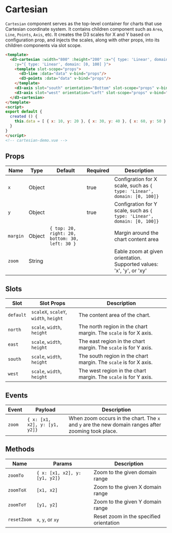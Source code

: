 # Cartesian

`Cartesian` component serves as the top-level container for charts that use Cartesian coordinate system. It contains children component such as `Area`, `Line`, `Points`, `Axis`, etc. It creates the D3 scales for X and Y based on configuration prop, and injects the scales, along with other props, into its children components via slot scope.

```html
<template>
  <d3-cartesian :width="800" :height="200" :x="{ type: 'Linear', domain: [0, 100] }"
    :y="{ type: 'Linear', domain: [0, 100] }">
    <template slot-scope="props">
      <d3-line :data="data" v-bind="props"/>
      <d3-points :data="data" v-bind="props"/>
    </template>
    <d3-axis slot="south" orientation="Bottom" slot-scope="props" v-bind="props"/>
    <d3-axis slot="west" orientation="Left" slot-scope="props" v-bind="props"/>
  </d3-cartesian>
</template>
<script>
export default {
  created () {
    this.data = [ { x: 10, y: 20 }, { x: 30, y: 40 }, { x: 60, y: 50 }, { x: 90, y: 95 } ]
  }
}
</script>
<!-- cartesian-demo.vue -->
```

## Props

Name             | Type       | Default      | Required | Description
---------------- | ---------- | ------------ | -------- | -----------------------
`x`              | Object     |              | true     | Configration for X scale, such as `{ type: 'Linear', domain: [0, 100]}`
`y`              | Object     |              | true     | Configration for Y scale, such as `{ type: 'Linear', domain: [0, 100]}`
`margin`         | Object     | `{ top: 20, right: 20, bottom: 30, left: 30 }` |          | Margin around the chart content area
`zoom`           | String     |              |          | Eable zoom at given orientation. Supported values: 'x', 'y', or 'xy'

## Slots

Slot             | Slot Props       | Description
---------------- | ---------------- | -----------------------
`default`        | `scaleX`, `scaleY`, `width`, `height` | The content area of the chart.
`north`          | `scale`, `width`, `height` | The north region in the chart margin. The `scale` is for X axis.
`east`           | `scale`, `width`, `height` | The east region in the chart margin. The `scale` is for Y axis.
`south`          | `scale`, `width`, `height` | The south region in the chart margin. The `scale` is for X axis.
`west`           | `scale`, `width`, `height` | The west region in the chart margin. The `scale` is for Y axis.

## Events

Event            | Payload         | Description
---------------- | --------------- | -----------------------
`zoom`           | `{ x: [x1, x2], y: [y1, y2]}` | When zoom occurs in the chart. The `x` and `y` are the new domain ranges after zooming took place.

## Methods

Name             | Params            | Description
---------------- | ----------------- | -----------------------
`zoomTo`         | `{ x: [x1, x2], y: [y1, y2]}` | Zoom to the given domain range
`zoomToX`        | `[x1, x2]`        | Zoom to the given X domain range
`zoomToY`        | `[y1, y2]`        | Zoom to the given Y domain range
`resetZoom`      | `x`, `y`, or `xy` | Reset zoom in the specified orientation
